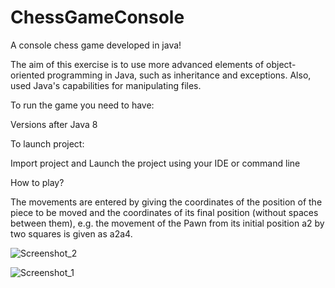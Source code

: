 # ChessGameConsole
A console chess game developed in java! 

The aim of this exercise is to use more advanced elements of object-oriented programming in Java, such as inheritance and exceptions. Also, used
Java's capabilities for manipulating files.


To run the game you need to have:

Versions after Java 8

To launch project:

Import project and Launch the project using your IDE or command line

How to play?

The movements are entered by giving the coordinates of the position of the piece to be moved and the coordinates of its final position (without spaces between them), e.g. the movement of the Pawn from its initial position a2 by two squares is given as a2a4.



![Screenshot_2](https://github.com/GeorgeBisas/ChessGameConsole/assets/90085045/371b76e0-c714-4682-9dbb-d103d88aed41)


![Screenshot_1](https://github.com/GeorgeBisas/ChessGameConsole/assets/90085045/4b1c7be4-4902-48ae-a308-8cb990fe386b)




